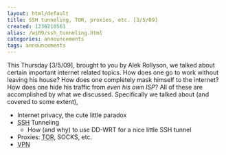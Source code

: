 ```yaml
---
layout: html/default
title: SSH tunneling, TOR, proxies, etc. [3/5/09]
created: 1236210561
alias: /wi09/ssh_tunneling.html
categories: announcements
tags: announcements
---
```

This Thursday [3/5/09], brought to you by Alek Rollyson, we talked about certain important internet related topics. How does one go to work without leaving his house? How does one completely mask himself to the internet? How does one hide his traffic from _even his own ISP_? All of these are accomplished by what we discussed. Specifically we talked about (and covered to some extent),

*   Internet privacy, the cute little paradox
*   <abbr title="Secure Shell">SSH</abbr> Tunneling
    *   How (and why) to use DD-WRT for a nice little SSH tunnel
*   Proxies: <abbr title="The Onion Router">TOR</abbr>, SOCKS, etc.
*   <abbr title="Virtual Private Network">VPN</abbr>
